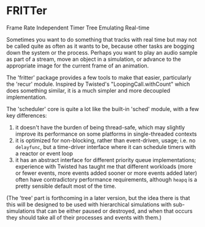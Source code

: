 # FRITTer

Frame
Rate
Independent
Timer
Tree
Emulating
Real-time

Sometimes you want to do something that tracks with real time but may not be
called quite as often as it wants to be, because other tasks are bogging down
the system or the process. Perhaps you want to play an audio sample as part of
a stream, move an object in a simulation, or advance to the appropriate image
for the current frame of an animation.

The 'fritter' package provides a few tools to make that easier, particularly
the 'recur' module.  Inspired by Twisted's "LoopingCall.withCount" which does
something similar, it is a much simpler and more decoupled implementation.

The 'scheduler' core is quite a lot like the built-in 'sched' module, with a
few key differences:

1. it doesn't have the burden of being thread-safe, which may slightly improve
   its performance on some platforms in single-threaded contexts
2. it is optimized for non-blocking, rather than event-driven, usage; i.e. no
   `delayfunc`, but a time-driver interface where it can schedule timers with a
   reactor or event loop
3. it has an abstract interface for different priority queue implementations;
   experience with Twisted has taught me that different workloads (more or
   fewer events, more events added sooner or more events added later) often
   have contradictory performance requirements, although `heapq` is a pretty
   sensible default most of the time.

(The 'tree' part is forthcoming in a later version, but the idea there is that
this will be designed to be used with hierarchical simulations with
sub-simulations that can be either paused or destroyed, and when that occurs
they should take all of their processes and events with them.)
